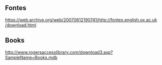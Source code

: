 
## Fontes

https://web.archive.org/web/20070612190741/http://fontes.english.ox.ac.uk/download.html

## Books

http://www.rogersaccesslibrary.com/download3.asp?SampleName=Books.mdb

